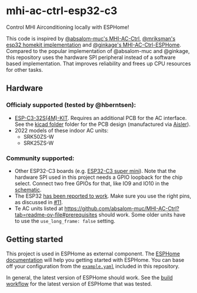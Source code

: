 # mhi-ac-ctrl-esp32-c3
Control MHI Airconditioning locally with ESPHome!

This code is inspired by [@absalom-muc's MHI-AC-Ctrl](https://github.com/absalom-muc/MHI-AC-Ctrl), [@mriksman's esp32 homekit implementation](https://github.com/mriksman/esp32_homekit_mhi/blob/e4a8a4382b990c8e64463411c47e911d1741d9d1/main/main.c) and [@ginkage's MHI-AC-Ctrl-ESPHome](https://github.com/ginkage/MHI-AC-Ctrl-ESPHome). Compared to the popular implementation of @absalom-muc and @ginkage, this repository uses the hardware SPI peripheral instead of a software based implementation. That improves reliability and frees up CPU resources for other tasks. 

## Hardware

### Officialy supported (tested by @hberntsen):
* [ESP-C3-32S(4M)-KIT](https://www.aliexpress.com/item/1005003152986418.html). 
  Requires an additional PCB for the AC interface. See the [kicad folder](kicad) folder for the PCB design (manufactured via [Aisler](https://aisler.net)).
* 2022 models of these indoor AC units:
  * SRK50ZS-W
  * SRK25ZS-W

### Community supported:
* Other ESP32-C3 boards (e.g. [ESP32-C3 super mini](https://github.com/xangin/mhi-ac-ctrl-esp32-c3/blob/master/Hardware.md)).
  Note that the hardware SPI used in this project needs a GPIO loopback for the chip select. Connect two free GPIOs for that, like IO9 and IO10 in the [schematic](images/MHI-AC-Ctrl_Schematic.png).
* The ESP32 [has been reported to work](https://github.com/hberntsen/mhi-ac-ctrl-esp32-c3/issues/12#issuecomment-2594627493). Make sure you use the right pins, as discussed in [#11](https://github.com/hberntsen/mhi-ac-ctrl-esp32-c3/issues/11).
* Te AC units listed at https://github.com/absalom-muc/MHI-AC-Ctrl?tab=readme-ov-file#prerequisites should work. Some older units have to use the `use_long_frame: false` setting.

## Getting started

This project is used in ESPHome as external component. The [ESPHome documentation](https://esphome.io/guides/getting_started_hassio) will help you getting started with ESPHome. You can base off your configuration from the [`example.yaml`](esphome/example.yaml) included in this repository.

In general, the latest version of ESPHome should work. See the [build workflow](.github/workflows/build-example.yml#L17) for the latest version of ESPHome that was tested.
